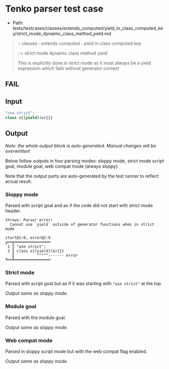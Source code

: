 # Tenko parser test case

- Path: tests/testcases/classes/extends_computed/yield_in_class_computed_key/strict_mode_dynaimc_class_method_yield.md

> :: classes : extends computed : yield in class computed key
>
> ::> strict mode dynaimc class method yield
>
> This is explicitly done in strict mode so it must always be a yield expression which fails without generator context

## FAIL

## Input

`````js
"use strict";
class x{[yield](a){}} 
`````

## Output

_Note: the whole output block is auto-generated. Manual changes will be overwritten!_

Below follow outputs in four parsing modes: sloppy mode, strict mode script goal, module goal, web compat mode (always sloppy).

Note that the output parts are auto-generated by the test runner to reflect actual result.

### Sloppy mode

Parsed with script goal and as if the code did not start with strict mode header.

`````
throws: Parser error!
  Cannot use `yield` outside of generator functions when in strict mode

start@1:0, error@2:9
╔══╦════════════════
 1 ║ "use strict";
 2 ║ class x{[yield](a){}}
   ║          ^^^^^------- error
╚══╩════════════════

`````

### Strict mode

Parsed with script goal but as if it was starting with `"use strict"` at the top.

_Output same as sloppy mode._

### Module goal

Parsed with the module goal.

_Output same as sloppy mode._

### Web compat mode

Parsed in sloppy script mode but with the web compat flag enabled.

_Output same as sloppy mode._
